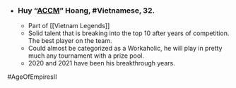 -   ### Huy “[ACCM](https://liquipedia.net/ageofempires/ACCM)” Hoang, #Vietnamese, 32.
	-   Part of [[Vietnam Legends]] 
    -   Solid talent that is breaking into the top 10 after years of competition. The best player on the team.
    -   Could almost be categorized as a Workaholic, he will play in pretty much any tournament with a prize pool.
    -   2020 and 2021 have been his breakthrough years.

#AgeOfEmpiresII
